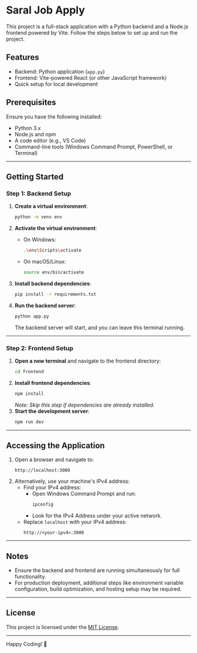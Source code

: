 # Saral Job Apply

This project is a full-stack application with a Python backend and a Node.js frontend powered by Vite. Follow the steps below to set up and run the project.

## Features
- Backend: Python application (`app.py`)
- Frontend: Vite-powered React (or other JavaScript framework)
- Quick setup for local development

## Prerequisites
Ensure you have the following installed:
- Python 3.x
- Node.js and npm
- A code editor (e.g., VS Code)
- Command-line tools (Windows Command Prompt, PowerShell, or Terminal)

---

## Getting Started

### Step 1: Backend Setup
1. **Create a virtual environment**:
   ```bash
   python -m venv env
   ```
2. **Activate the virtual environment**:
   - On Windows:
     ```bash
     .\env\Scripts\activate
     ```
   - On macOS/Linux:
     ```bash
     source env/bin/activate
     ```
3. **Install backend dependencies**:
   ```bash
   pip install -r requirements.txt
   ```
4. **Run the backend server**:
   ```bash
   python app.py
   ```

   The backend server will start, and you can leave this terminal running.

---

### Step 2: Frontend Setup
1. **Open a new terminal** and navigate to the frontend directory:
   ```bash
   cd frontend
   ```
2. **Install frontend dependencies**:
   ```bash
   npm install
   ```
   *Note: Skip this step if dependencies are already installed.*
3. **Start the development server**:
   ```bash
   npm run dev
   ```

---

## Accessing the Application
1. Open a browser and navigate to:
   ```
   http://localhost:3000
   ```
2. Alternatively, use your machine's IPv4 address:
   - Find your IPv4 address:
     - Open Windows Command Prompt and run:
       ```cmd
       ipconfig
       ```
     - Look for the IPv4 Address under your active network.
   - Replace `localhost` with your IPv4 address:
     ```
     http://<your-ipv4>:3000
     ```

---

## Notes
- Ensure the backend and frontend are running simultaneously for full functionality.
- For production deployment, additional steps like environment variable configuration, build optimization, and hosting setup may be required.

---

## License
This project is licensed under the [MIT License](LICENSE).

---

Happy Coding! 🎉
